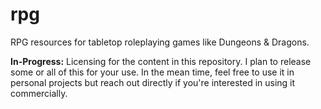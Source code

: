 # rpg

RPG resources for tabletop roleplaying games like Dungeons & Dragons.

**In-Progress:** Licensing for the content in this repository. I plan to release some or all of this for your use. In the mean time, feel free to use it in personal projects but reach out directly if you're interested in using it commercially. 